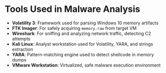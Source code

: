 # Tools Used in Malware Analysis

- **Volatility 3**: Framework used for parsing Windows 10 memory artifacts
- **FTK Imager**: For safely acquiring `memory.raw` from target VM
- **Wireshark**: For sniffing and analyzing network traffic, detecting C2 attempts
- **Kali Linux**: Analyst workstation used for Volatility, YARA, and strings extraction
- **YARA**: Pattern-matching engine used to detect shellcode in memory dumps
- **VMware Workstation**: Virtualized, safe malware execution environment
